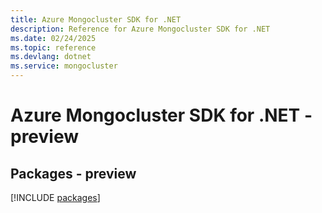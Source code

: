 ```yaml
---
title: Azure Mongocluster SDK for .NET
description: Reference for Azure Mongocluster SDK for .NET
ms.date: 02/24/2025
ms.topic: reference
ms.devlang: dotnet
ms.service: mongocluster
---
```

# Azure Mongocluster SDK for .NET - preview
## Packages - preview
[!INCLUDE [packages](mongocluster-index.md)]